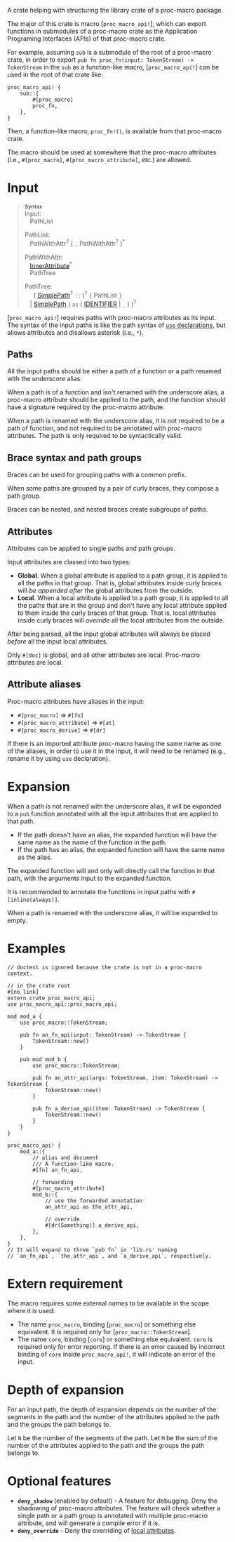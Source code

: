 A crate helping with structuring the library crate of a proc-macro package.

The major of this crate is macro [`proc_macro_api!`],
which can export functions in submodules of a proc-macro crate as
the Application Programing Interfaces (APIs) of that proc-macro crate.

For example, assuming `sub` is a submodule of the root of
a proc-macro crate, in order to export
`pub fn proc_fn(input: TokenStream) -> TokenStream` in the `sub`
as a function-like macro, [`proc_macro_api!`] can be used in the
root of that crate like:

```ignore
proc_macro_api! {
    sub::{
        #[proc_macro]
        proc_fn,
    },
}
```

Then, a function-like macro, `proc_fn!()`, is available from that
proc-macro crate.

The macro should be used at somewhere that the proc-macro attributes
(i.e., `#[proc_macro]`, `#[proc_macro_attribute]`, etc.) are allowed.

# Input

>
> **<small>Syntax</small>**  
> Input:  
> &nbsp;&nbsp;&nbsp;PathList
>
> PathList:  
> &nbsp;&nbsp;
> PathWithAttr<sup>?</sup> ( `,` PathWithAttr<sup>?</sup> )<sup>\*</sup>
>
> PathWithAttr:  
> &nbsp;&nbsp;&nbsp;[InnerAttribute]<sup>\*</sup>  
> &nbsp;&nbsp;&nbsp;PathTree
>
> PathTree:  
> &nbsp;&nbsp;&nbsp;&nbsp;
> ( [SimplePath]<sup>?</sup> `::` )<sup>?</sup> `{` PathList `}`  
> &nbsp;&nbsp;&nbsp;|
> [SimplePath] ( `as` ( [IDENTIFIER] | `_` ) )<sup>?</sup>
>

[`proc_macro_api!`] requires paths with proc-macro attributes as
its input. The syntax of the input paths is like the path syntax
of [`use` declarations][use], but allows attributes and disallows
asterisk (i.e., `*`).

[SimplePath]: https://doc.rust-lang.org/reference/paths.html#simple-paths

[IDENTIFIER]: https://doc.rust-lang.org/reference/identifiers.html

[InnerAttribute]: https://doc.rust-lang.org/reference/attributes.html

[use]: https://doc.rust-lang.org/reference/items/use-declarations.html

## Paths

All the input paths should be either a path of a function or
a path renamed with the underscore alias.

When a path is of a function and isn't renamed with the underscore alias,
a proc-macro attribute should be applied to the path, and
the function should have a signature required by the proc-macro attribute.

When a path is renamed with the underscore alias,
it is not required to be a path of function, and
not required to be annotated with proc-macro attributes.
The path is only required to be syntactically valid.

## Brace syntax and path groups

Braces can be used for grouping paths with a common prefix.

When some paths are grouped by a pair of curly braces, they compose
a path group.

Braces can be nested, and nested braces create subgroups of paths.

## Attributes

Attributes can be applied to single paths and path groups.

Input attributes are classed into two types:

* **Global**. When a global attribute is applied to a path group,
  it is applied to all the paths in that group. That is, global
  attributes inside curly braces will _be appended after_ the global
  attributes from the outside.
* **Local**. When a local attribute is applied to a path group,
  it is applied to all the paths that are in the group and
  don't have any local attribute applied to them inside
  the curly braces of that group. That is, local attributes
  inside curly braces will _override_ all the local attributes
  from the outside.

After being parsed, all the input global attributes will always be placed
_before_ all the input local attributes.

Only `#[doc]` is global, and all other attributes are local.
Proc-macro attributes are local.

## Attribute aliases

Proc-macro attributes have aliases in the input:

* `#[proc_macro]` => `#[fn]`
* `#[proc_macro_attribute]` => `#[at]`
* `#[proc_macro_derive]` => `#[dr]`

If there is an imported attribute proc-macro having the same name as one
of the aliases, in order to use it in the input, it will need
to be renamed (e.g., rename it by using `use` declaration).

# Expansion

When a path is not renamed with the underscore alias, it will be
expanded to a `pub` function annotated with all the input attributes
that are applied to that path.

* If the path doesn't have an alias, the expanded function will have
  the same name as the name of the function in the path.
* If the path has an alias, the expanded function will have the same
  name as the alias.

The expanded function will and only will directly call the function
in that path, with the arguments input to the expanded function.

It is recommended to annotate the functions in input paths with
`#[inline(always)]`.

When a path is renamed with the underscore alias, it will be expanded
to empty.

# Examples

```ignore
// doctest is ignored because the crate is not in a proc-macro context.

// in the crate root
#[no_link]
extern crate proc_macro_api;
use proc_macro_api::proc_macro_api;

mod mod_a {
    use proc_macro::TokenStream;

    pub fn an_fn_api(input: TokenStream) -> TokenStream {
        TokenStream::new()
    }

    pub mod mod_b {
        use proc_macro::TokenStream;

        pub fn an_attr_api(args: TokenStream, item: TokenStream) -> TokenStream {
            TokenStream::new()
        }

        pub fn a_derive_api(item: TokenStream) -> TokenStream {
            TokenStream::new()
        }
    }
}

proc_macro_api! {
    mod_a::{
        // alias and document
        /// A function-like macro.
        #[fn] an_fn_api,

        // forwarding
        #[proc_macro_attribute]
        mod_b::{
            // use the forwarded annotation
            an_attr_api as the_attr_api,

            // override
            #[dr(Something)] a_derive_api,
        },
    },
}
// It will expand to three `pub fn` in 'lib.rs' naming
// `an_fn_api`, `the_attr_api`, and `a_derive_api`, respectively.
```

# Extern requirement

The macro requires some external _names_ to be available in the scope
where it is used:

* The name `proc_macro`, binding [`proc_macro`] or something else equivalent.
  It is required only for [`proc_macro::TokenStream`].
* The name `core`, binding [`core`] or something else equivalent.
  `core` is required only for error reporting. If there is an error
  caused by incorrect binding of `core` inside `proc_macro_api!`,
  it will indicate an error of the input.

# Depth of expansion

For an input path, the depth of expansion depends on the number of
the segments in the path and the number of the attributes applied to
the path and the groups the path belongs to.

Let `N` be the number of the segments of the path.
Let `M` be the sum of the number of the attributes applied to the path
and the groups the path belongs to.


# Optional features

* **`deny_shadow`** (enabled by default) - A feature for debugging.
  Deny the shadowing of proc-macro attributes. The feature will check
  whether a single path or a path group is annotated with multiple
  proc-macro attribute, and will generate a compile error if it is.
* **`deny_override`** - Deny the overriding of [local attributes](#attributes).
